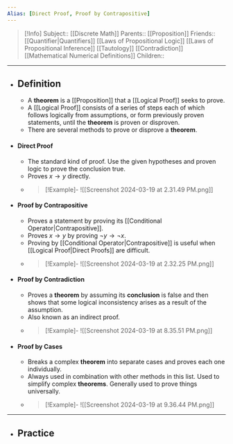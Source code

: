 ```yaml
---
Alias: [Direct Proof, Proof by Contrapositive]
---
```

> [!Info]
> Subject:: [[Discrete Math]]
> Parents:: [[Proposition]]
> Friends:: [[Quantifier|Quantifiers]] [[Laws of Propositional Logic]] [[Laws of Propositional Inference]] [[Tautology]] [[Contradiction]] [[Mathematical Numerical Definitions]]
> Children:: 
---
- ## Definition
	- A **theorem** is a [[Proposition]] that a [[Logical Proof]] seeks to prove.
	- A [[Logical Proof]] consists of a series of steps each of which follows logically from assumptions, or form previously proven statements, until the **theorem** is proven or disproven.
	- There are several methods to prove or disprove a **theorem**.
- #### Direct Proof
	- The standard kind of proof. Use the given hypotheses and proven logic to prove the conclusion true.
	- Proves $x\to y$ directly.
	- >[!Example]-
	  > ![[Screenshot 2024-03-19 at 2.31.49 PM.png]]
- #### Proof by Contrapositive 
	- Proves a statement by proving its [[Conditional Operator|Contrapositive]].
	- Proves $x\to y$ by proving $\neg y\to \neg x$.
	- Proving by [[Conditional Operator|Contrapositive]] is useful when [[Logical Proof|Direct Proofs]] are difficult.
	- > [!Example]-
	  > ![[Screenshot 2024-03-19 at 2.32.25 PM.png]]
- #### Proof by Contradiction
	- Proves a **theorem** by assuming its **conclusion** is false and then shows that some logical inconsistency arises as a result of the assumption.
	- Also known as an indirect proof.
	- >[!Example]-
	  > ![[Screenshot 2024-03-19 at 8.35.51 PM.png]]
- #### Proof by Cases
	- Breaks a complex **theorem** into separate cases and proves each one individually. 
	- Always used in combination with other methods in this list. Used to simplify complex **theorems**. Generally used to prove things universally.
	- > [!Example]-
	  > ![[Screenshot 2024-03-19 at 9.36.44 PM.png]]
---
- ## Practice